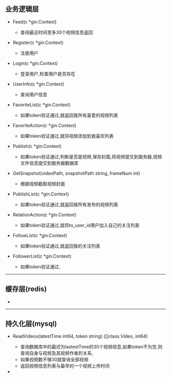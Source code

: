 ## 业务逻辑层

- Feed(c *gin.Context)
  - 查询最近时间至多30个视频信息返回

- Register(c *gin.Context)
  - 注册用户

- Login(c *gin.Context)
  - 登录用户,检查用户是否存在

- UserInfo(c *gin.Context)
  - 查询用户信息

- FavoriteList(c *gin.Context)
  - 如果token验证通过,就返回我所有喜爱的视频列表

- FavoriteAction(c *gin.Context)
  - 如果token验证通过,就将视频添加到我喜欢列表

- Publish(c *gin.Context)
  - 如果token验证通过,判断是否是视频,保存封面,将视频提交到服务器,视频文件信息提交到服务器数据库

- GetSnapshot(videoPath, snapshotPath string, frameNum int)
  - 根据视频截取视频封面

- PublishList(c *gin.Context)
  - 如果token验证通过,就返回我所有发布的视频列表

- RelationAction(c *gin.Context)
  - 如果token验证通过,就将to_user_id用户加入自己的关注列表

- FollowList(c *gin.Context)
  - 如果token验证通过,就返回我的关注列表

- FollowerList(c *gin.Context)
  - 如果token验证通过,



<hr>

## 缓存层(redis)

- 

<hr>

## 持久化层(mysql)

- ReadVideos(latestTime int64, token string) ([]class.Video, int64)
  - 查询数据库中的最迟为lastestTime的30个视频信息,如果token不为空,则查询自身与视频及其视频作者的关系,
  - 如果视频数不够30就查询全部视频
  - 返回视频信息列表与最早的一个视频上传时间

- 
